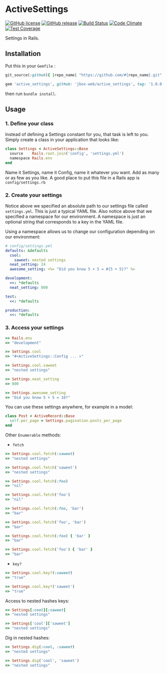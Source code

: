 # ActiveSettings

[![GitHub license](https://img.shields.io/github/license/jbox-web/active_settings.svg)](https://github.com/jbox-web/active_settings/blob/master/LICENSE)
[![GitHub release](https://img.shields.io/github/release/jbox-web/active_settings.svg)](https://github.com/jbox-web/active_settings/releases/latest)
[![Build Status](https://travis-ci.org/jbox-web/active_settings.svg?branch=master)](https://travis-ci.org/jbox-web/active_settings)
[![Code Climate](https://codeclimate.com/github/jbox-web/active_settings/badges/gpa.svg)](https://codeclimate.com/github/jbox-web/active_settings)
[![Test Coverage](https://codeclimate.com/github/jbox-web/active_settings/badges/coverage.svg)](https://codeclimate.com/github/jbox-web/active_settings/coverage)

Settings in Rails.

## Installation

Put this in your `Gemfile` :

```ruby
git_source(:github){ |repo_name| "https://github.com/#{repo_name}.git" }

gem 'active_settings', github: 'jbox-web/active_settings', tag: '1.0.0'
```

then run `bundle install`.


## Usage

### 1. Define your class

Instead of defining a Settings constant for you, that task is left to you. Simply create a class in your application
that looks like:

```ruby
class Settings < ActiveSettings::Base
  source    Rails.root.join('config', 'settings.yml')
  namespace Rails.env
end
```

Name it Settings, name it Config, name it whatever you want. Add as many or as few as you like. A good place to put
this file in a Rails app is `config/settings.rb`


### 2. Create your settings

Notice above we specified an absolute path to our settings file called `settings.yml`. This is just a typical YAML file.
Also notice above that we specified a namespace for our environment.  A namespace is just an optional string that corresponds
to a key in the YAML file.

Using a namespace allows us to change our configuration depending on our environment:

```yaml
# config/settings.yml
defaults: &defaults
  cool:
    saweet: nested settings
  neat_setting: 24
  awesome_setting: <%= "Did you know 5 + 5 = #{5 + 5}?" %>

development:
  <<: *defaults
  neat_setting: 800

test:
  <<: *defaults

production:
  <<: *defaults
```


### 3. Access your settings

```ruby
>> Rails.env
=> "development"

>> Settings.cool
=> "#<ActiveSettings::Config ... >"

>> Settings.cool.saweet
=> "nested settings"

>> Settings.neat_setting
=> 800

>> Settings.awesome_setting
=> "Did you know 5 + 5 = 10?"
```

You can use these settings anywhere, for example in a model:

```ruby
class Post < ActiveRecord::Base
  self.per_page = Settings.pagination.posts_per_page
end
```

Other `Enumerable` methods:

* `fetch`

```ruby
>> Settings.cool.fetch(:saweet)
=> "nested settings"

>> Settings.cool.fetch('saweet')
=> "nested settings"

>> Settings.cool.fetch(:foo)
=> "nil"

>> Settings.cool.fetch('foo')
=> "nil"

>> Settings.cool.fetch(:foo, 'bar')
=> "bar"

>> Settings.cool.fetch('foo', 'bar')
=> "bar"

>> Settings.cool.fetch(:foo) { 'bar' }
=> "bar"

>> Settings.cool.fetch('foo') { 'bar' }
=> "bar"
```

* `key?`

```ruby
>> Settings.cool.key?(:saweet)
=> "true"

>> Settings.cool.key?('saweet')
=> "true"
```

Access to nested hashes keys:

```ruby
>> Settings[:cool][:saweet]
=> "nested settings"

>> Settings['cool']['saweet']
=> "nested settings"
```

Dig in nested hashes:

```ruby
>> Settings.dig(:cool, :saweet)
=> "nested settings"

>> Settings.dig('cool', 'saweet')
=> "nested settings"
```
